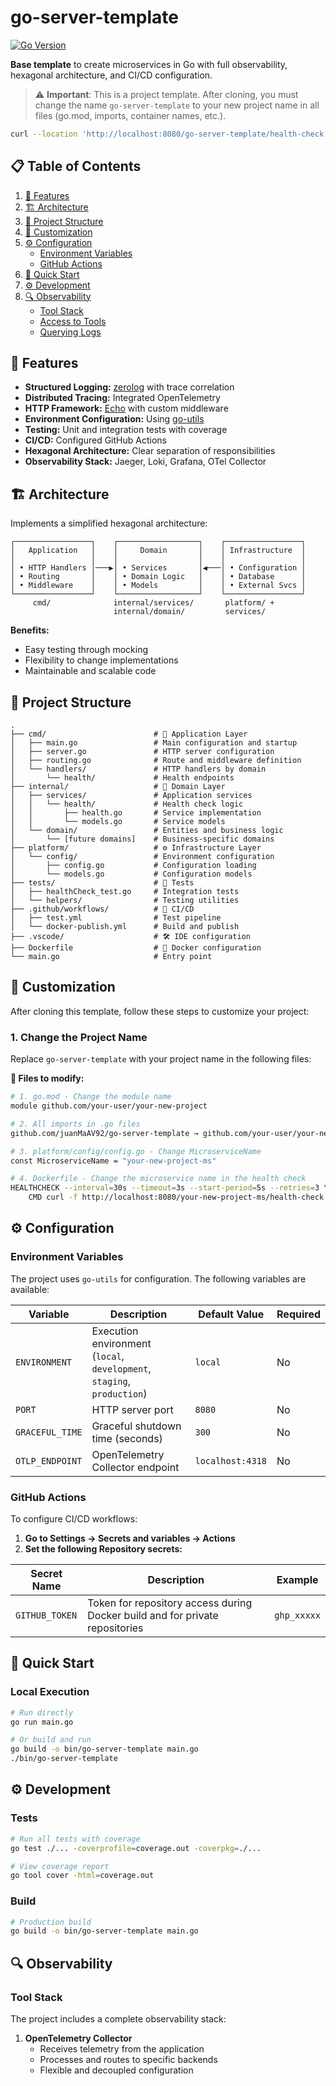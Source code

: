 # go-server-template

[![Go Version](https://img.shields.io/badge/Go-1.24+-blue.svg)](https://golang.org/dl/)

**Base template** to create microservices in Go with full observability, hexagonal architecture, and CI/CD configuration.

> ⚠️ **Important**: This is a project template. After cloning, you must change the name `go-server-template` to your new project name in all files (go.mod, imports, container names, etc.).

```bash
curl --location 'http://localhost:8080/go-server-template/health-check'
```

## 📋 Table of Contents

1. [🎯 Features](#-features)
2. [🏗️ Architecture](#-architecture)
3. [📂 Project Structure](#-project-structure)
4. [🔧 Customization](#-customization)
5. [⚙️ Configuration](#-configuration)
   - [Environment Variables](#environment-variables)
   - [GitHub Actions](#github-actions)
6. [🚀 Quick Start](#-quick-start)
7. [⚙️ Development](#-development)
8. [🔍 Observability](#-observability)
   - [Tool Stack](#tool-stack)
   - [Access to Tools](#access-to-tools)
   - [Querying Logs](#querying-logs)

## 🎯 Features

- **Structured Logging:** [zerolog](https://github.com/rs/zerolog) with trace correlation
- **Distributed Tracing:** Integrated OpenTelemetry
- **HTTP Framework:** [Echo](https://echo.labstack.com/) with custom middleware
- **Environment Configuration:** Using [go-utils](https://github.com/juanMaAV92/go-utils)
- **Testing:** Unit and integration tests with coverage
- **CI/CD:** Configured GitHub Actions
- **Hexagonal Architecture:** Clear separation of responsibilities
- **Observability Stack:** Jaeger, Loki, Grafana, OTel Collector

## 🏗️ Architecture

Implements a simplified hexagonal architecture:

```
┌─────────────────┐    ┌──────────────────┐    ┌─────────────────┐
│   Application   │    │     Domain       │    │ Infrastructure  │
│                 │    │                  │    │                 │
│ • HTTP Handlers │───▶│ • Services       │◀───│ • Configuration │
│ • Routing       │    │ • Domain Logic   │    │ • Database      │
│ • Middleware    │    │ • Models         │    │ • External Svcs │
└─────────────────┘    └──────────────────┘    └─────────────────┘
     cmd/              internal/services/       platform/ +
                       internal/domain/         services/
```

**Benefits:**
- Easy testing through mocking
- Flexibility to change implementations
- Maintainable and scalable code

## 📂 Project Structure

```
.
├── cmd/                        # 🚀 Application Layer
│   ├── main.go                 # Main configuration and startup
│   ├── server.go               # HTTP server configuration
│   ├── routing.go              # Route and middleware definition
│   └── handlers/               # HTTP handlers by domain
│       └── health/             # Health endpoints
├── internal/                   # 🧠 Domain Layer
│   ├── services/               # Application services
│   │   └── health/             # Health check logic
│   │       ├── health.go       # Service implementation
│   │       └── models.go       # Service models
│   └── domain/                 # Entities and business logic
│       └── [future domains]    # Business-specific domains
├── platform/                   # ⚙️ Infrastructure Layer
│   └── config/                 # Environment configuration
│       ├── config.go           # Configuration loading
│       └── models.go           # Configuration models
├── tests/                      # 🧪 Tests
│   ├── healthCheck_test.go     # Integration tests
│   └── helpers/                # Testing utilities
├── .github/workflows/          # 🔄 CI/CD
│   ├── test.yml                # Test pipeline
│   └── docker-publish.yml      # Build and publish
├── .vscode/                    # 🛠️ IDE configuration
├── Dockerfile                  # 🐳 Docker configuration
└── main.go                     # Entry point
```

## 🔧 Customization

After cloning this template, follow these steps to customize your project:

### 1. Change the Project Name

Replace `go-server-template` with your project name in the following files:

**📁 Files to modify:**
```bash
# 1. go.mod - Change the module name
module github.com/your-user/your-new-project

# 2. All imports in .go files
github.com/juanMaAV92/go-server-template → github.com/your-user/your-new-project

# 3. platform/config/config.go - Change MicroserviceName
const MicroserviceName = "your-new-project-ms"

# 4. Dockerfile - Change the microservice name in the health check
HEALTHCHECK --interval=30s --timeout=3s --start-period=5s --retries=3 \
    CMD curl -f http://localhost:8080/your-new-project-ms/health-check || exit 1
```

## ⚙️ Configuration

### Environment Variables

The project uses `go-utils` for configuration. The following variables are available:

| Variable | Description | Default Value | Required |
|----------|-------------|---------------|----------|
| `ENVIRONMENT` | Execution environment (`local`, `development`, `staging`, `production`) | `local` | No |
| `PORT` | HTTP server port | `8080` | No |
| `GRACEFUL_TIME` | Graceful shutdown time (seconds) | `300` | No |
| `OTLP_ENDPOINT` | OpenTelemetry Collector endpoint | `localhost:4318` | No |


### GitHub Actions

To configure CI/CD workflows:

1. **Go to Settings → Secrets and variables → Actions**
2. **Set the following Repository secrets:**

| Secret Name | Description | Example |
|-------------|-------------|---------|
| `GITHUB_TOKEN` | Token for repository access during Docker build and for private repositories | `ghp_xxxxx` |

## 🚀 Quick Start

### Local Execution
```bash
# Run directly
go run main.go

# Or build and run
go build -o bin/go-server-template main.go
./bin/go-server-template
```


## ⚙️ Development

### Tests
```bash
# Run all tests with coverage
go test ./... -coverprofile=coverage.out -coverpkg=./...

# View coverage report
go tool cover -html=coverage.out
```


### Build
```bash
# Production build
go build -o bin/go-server-template main.go
```

## 🔍 Observability

### Tool Stack

The project includes a complete observability stack:

1. **OpenTelemetry Collector**
   - Receives telemetry from the application
   - Processes and routes to specific backends
   - Flexible and decoupled configuration
